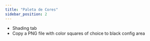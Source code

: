 ```yaml
---
title: "Paleta de Cores"
sidebar_position: 2
---
```


- Shading tab
- Copy a PNG file with color squares of choice to black config area
